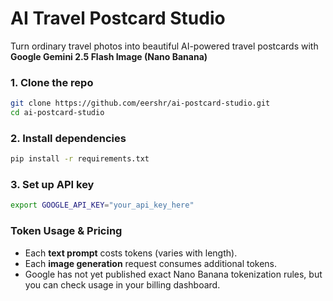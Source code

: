 # AI Travel Postcard Studio

Turn ordinary travel photos into beautiful AI-powered travel postcards with **Google Gemini 2.5 Flash Image (Nano Banana)** 


### 1. Clone the repo

```bash
git clone https://github.com/eershr/ai-postcard-studio.git
cd ai-postcard-studio
```

### 2. Install dependencies

```bash
pip install -r requirements.txt
```

### 3. Set up API key

```bash
export GOOGLE_API_KEY="your_api_key_here"
```

### Token Usage & Pricing

* Each **text prompt** costs tokens (varies with length).
* Each **image generation** request consumes additional tokens.
* Google has not yet published exact Nano Banana tokenization rules, but you can check usage in your billing dashboard.
